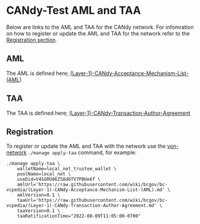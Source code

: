 # CANdy-Test AML and TAA

Below are links to the AML and TAA for the CANdy network.  For infomration on how to register or update the AML and TAA for the network refer to the [Registration section](#registration).

## AML

The AML is defined here; [(Layer-1)-CANdy-Acceptance-Mechanism-List-(AML)](https://github.com/bcgov/bc-vcpedia/wiki/(Layer-1)-CANdy-Acceptance-Mechanism-List-(AML))

## TAA

The TAA is defined here; [(Layer-1)-CANdy-Transaction-Author-Agreement](https://github.com/bcgov/bc-vcpedia/wiki/(Layer-1)-CANdy-Transaction-Author-Agreement)

## Registration

To register or update the AML and TAA with the network use the [von-network](https://github.com/bcgov/von-network) `./manage apply-taa` command, for example:

```
./manage apply-taa \
    walletName=local_net_trustee_wallet \
    poolName=local_net \
    useDid=V4SGRU86Z58d6TV7PBUe6f \
    amlUrl='https://raw.githubusercontent.com/wiki/bcgov/bc-vcpedia/(Layer-1)-CANdy-Acceptance-Mechanism-List-(AML).md' \
    amlVersion=0.1 \
    taaUrl='https://raw.githubusercontent.com/wiki/bcgov/bc-vcpedia/(Layer-1)-CANdy-Transaction-Author-Agreement.md' \
    taaVersion=0.1 \
    taaRatificationTime="2022-08-09T11:05:00-0700"
```